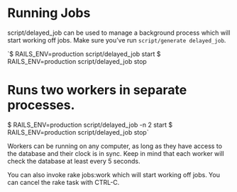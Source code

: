 # Running Jobs

script/delayed_job can be used to manage a background process which will start working off jobs. Make sure you’ve run `script/generate delayed_job`.

`$ RAILS_ENV=production script/delayed_job start
$ RAILS_ENV=production script/delayed_job stop

# Runs two workers in separate processes.
$ RAILS_ENV=production script/delayed_job -n 2 start
$ RAILS_ENV=production script/delayed_job stop`

Workers can be running on any computer, as long as they have access to the database and their clock is in sync. Keep in mind that each worker will check the database at least every 5 seconds.

You can also invoke rake jobs:work which will start working off jobs. You can cancel the rake task with CTRL-C.